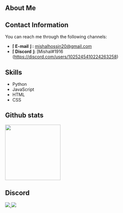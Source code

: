 
About Me
--------
## Contact Information
You can reach me through the following channels:
- **⌈ E-mail ⌋ :** mishalhossin20@gmail.com
- **⌈ Discord ⌋:** [Mishal#1916
(https://discord.com/users/1025245410224263258)
## Skills
- Python
- JavaScript
- HTML
- CSS

Github stats
--------
<img height="180em" src="https://github-readme-stats.vercel.app/api?username=mishalhossin&show_icons=true&hide_border=true&&count_private=true&include_all_commits=true" />

Discord
--------

<a href="[Mishal#1916
https://discord.com/users/1025245410224263258](https://discord.com/users/1025245410224263258)"  align="left">
    <img src="https://lanyard.cnrad.dev/api/1025245410224263258?theme=dark&bg=171515&borderRadius=5px&animated=true&idleMessage=15%20year%20old%20solo%20dev">
  </a>
![](https://komarev.com/ghpvc/?username=mishalhossin&style=flat-square)
